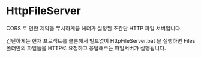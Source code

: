 # HttpFileServer

CORS 로 인한 제약을 무시하게끔 헤더가 설정된 초간단 HTTP 파일 서버입니다.

간단하게는 현재 프로젝트를 클론해서 빌드없이 HttpFileServer.bat 을 실행하면
Files 폴더안의 파일들을 HTTP로 요청하고 응답해주는 파일서버가 실행됩니다.
